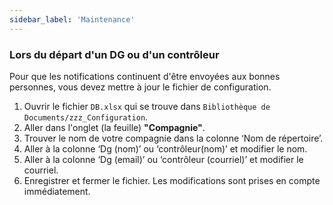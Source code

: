 ```yaml
---
sidebar_label: 'Maintenance'
---
```


### Lors du départ d'un DG ou d'un contrôleur

Pour que les notifications continuent d'être envoyées aux bonnes personnes, vous devez mettre à jour le fichier de configuration.

1. Ouvrir le fichier `DB.xlsx` qui se trouve dans `Bibliothèque de Documents/zzz_Configuration`.
2. Aller dans l'onglet (la feuille) **"Compagnie"**.
3. Trouver le nom de votre compagnie dans la colonne ‘Nom de répertoire’.
4. Aller à la colonne ‘Dg (nom)’ ou ‘contrôleur(nom)’ et modifier le nom.
5. Aller à la colonne ‘Dg (email)’ ou ‘contrôleur (courriel)’ et modifier le courriel.
6. Enregistrer et fermer le fichier. Les modifications sont prises en compte immédiatement.